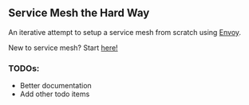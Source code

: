 ## Service Mesh the Hard Way

An iterative attempt to setup a service mesh from scratch using [Envoy](https://www.envoyproxy.io/).

New to service mesh? Start [here!](https://github.com/teh-username/service-mesh-the-hard-way/tree/master/first-attempt)


### TODOs:

* Better documentation
* Add other todo items
